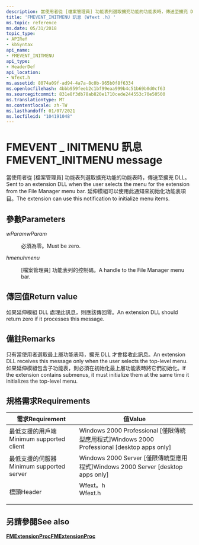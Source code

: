 ```yaml
---
description: 當使用者從 [檔案管理員] 功能表列選取擴充功能的功能表時，傳送至擴充 DLL。 延伸模組可以使用此通知來初始化功能表項目。
title: 'FMEVENT_INITMENU 訊息 (Wfext .h) '
ms.topic: reference
ms.date: 05/31/2018
topic_type:
- APIRef
- kbSyntax
api_name:
- FMEVENT_INITMENU
api_type:
- HeaderDef
api_location:
- Wfext.h
ms.assetid: 8074a09f-ad94-4a7a-8c0b-965b0f8f6334
ms.openlocfilehash: 4bbb959feeb2c1bf99eaa999b4c51b69b0d0cf63
ms.sourcegitcommit: 831e8f3db78ab820e1710cede244553c70e50500
ms.translationtype: MT
ms.contentlocale: zh-TW
ms.lasthandoff: 01/07/2021
ms.locfileid: "104191048"
---
```

# <a name="fmevent_initmenu-message"></a><span data-ttu-id="d736b-104">FMEVENT \_ INITMENU 訊息</span><span class="sxs-lookup"><span data-stu-id="d736b-104">FMEVENT\_INITMENU message</span></span>

<span data-ttu-id="d736b-105">當使用者從 [檔案管理員] 功能表列選取擴充功能的功能表時，傳送至擴充 DLL。</span><span class="sxs-lookup"><span data-stu-id="d736b-105">Sent to an extension DLL when the user selects the menu for the extension from the File Manager menu bar.</span></span> <span data-ttu-id="d736b-106">延伸模組可以使用此通知來初始化功能表項目。</span><span class="sxs-lookup"><span data-stu-id="d736b-106">The extension can use this notification to initialize menu items.</span></span>

## <a name="parameters"></a><span data-ttu-id="d736b-107">參數</span><span class="sxs-lookup"><span data-stu-id="d736b-107">Parameters</span></span>

<dl> <dt>

<span data-ttu-id="d736b-108">*wParam*</span><span class="sxs-lookup"><span data-stu-id="d736b-108">*wParam*</span></span> 
</dt> <dd><span data-ttu-id="d736b-109">必須為零。</span><span class="sxs-lookup"><span data-stu-id="d736b-109">Must be zero.</span></span></dd> <dt>

<span data-ttu-id="d736b-110">*hmenu*</span><span class="sxs-lookup"><span data-stu-id="d736b-110">*hmenu*</span></span> 
</dt> <dd>

<span data-ttu-id="d736b-111">[檔案管理員] 功能表列的控制碼。</span><span class="sxs-lookup"><span data-stu-id="d736b-111">A handle to the File Manager menu bar.</span></span>

</dd> </dl>

## <a name="return-value"></a><span data-ttu-id="d736b-112">傳回值</span><span class="sxs-lookup"><span data-stu-id="d736b-112">Return value</span></span>

<span data-ttu-id="d736b-113">如果延伸模組 DLL 處理此訊息，則應該傳回零。</span><span class="sxs-lookup"><span data-stu-id="d736b-113">An extension DLL should return zero if it processes this message.</span></span>

## <a name="remarks"></a><span data-ttu-id="d736b-114">備註</span><span class="sxs-lookup"><span data-stu-id="d736b-114">Remarks</span></span>

<span data-ttu-id="d736b-115">只有當使用者選取最上層功能表時，擴充 DLL 才會接收此訊息。</span><span class="sxs-lookup"><span data-stu-id="d736b-115">An extension DLL receives this message only when the user selects the top-level menu.</span></span> <span data-ttu-id="d736b-116">如果延伸模組包含子功能表，則必須在初始化最上層功能表時將它們初始化。</span><span class="sxs-lookup"><span data-stu-id="d736b-116">If the extension contains submenus, it must initialize them at the same time it initializes the top-level menu.</span></span>

## <a name="requirements"></a><span data-ttu-id="d736b-117">規格需求</span><span class="sxs-lookup"><span data-stu-id="d736b-117">Requirements</span></span>



| <span data-ttu-id="d736b-118">需求</span><span class="sxs-lookup"><span data-stu-id="d736b-118">Requirement</span></span> | <span data-ttu-id="d736b-119">值</span><span class="sxs-lookup"><span data-stu-id="d736b-119">Value</span></span> |
|-------------------------------------|------------------------------------------------------------------------------------|
| <span data-ttu-id="d736b-120">最低支援的用戶端</span><span class="sxs-lookup"><span data-stu-id="d736b-120">Minimum supported client</span></span><br/> | <span data-ttu-id="d736b-121">Windows 2000 Professional \[僅限傳統型應用程式\]</span><span class="sxs-lookup"><span data-stu-id="d736b-121">Windows 2000 Professional \[desktop apps only\]</span></span><br/>                         |
| <span data-ttu-id="d736b-122">最低支援的伺服器</span><span class="sxs-lookup"><span data-stu-id="d736b-122">Minimum supported server</span></span><br/> | <span data-ttu-id="d736b-123">Windows 2000 Server \[僅限傳統型應用程式\]</span><span class="sxs-lookup"><span data-stu-id="d736b-123">Windows 2000 Server \[desktop apps only\]</span></span><br/>                               |
| <span data-ttu-id="d736b-124">標頭</span><span class="sxs-lookup"><span data-stu-id="d736b-124">Header</span></span><br/>                   | <dl> <span data-ttu-id="d736b-125"><dt>Wfext。h</dt></span><span class="sxs-lookup"><span data-stu-id="d736b-125"><dt>Wfext.h</dt></span></span> </dl> |



## <a name="see-also"></a><span data-ttu-id="d736b-126">另請參閱</span><span class="sxs-lookup"><span data-stu-id="d736b-126">See also</span></span>

<dl> <dt>

[<span data-ttu-id="d736b-127">**FMExtensionProc**</span><span class="sxs-lookup"><span data-stu-id="d736b-127">**FMExtensionProc**</span></span>](fmextensionproc.md)
</dt> </dl>

 

 




